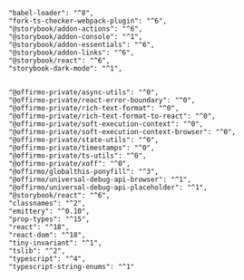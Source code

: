 		"babel-loader": "^8",
		"fork-ts-checker-webpack-plugin": "^6",
		"@storybook/addon-actions": "^6",
		"@storybook/addon-console": "^1",
		"@storybook/addon-essentials": "^6",
		"@storybook/addon-links": "^6",
		"@storybook/react": "^6",
		"storybook-dark-mode": "^1",


		"@offirmo-private/async-utils": "^0",
		"@offirmo-private/react-error-boundary": "^0",
		"@offirmo-private/rich-text-format": "^0",
		"@offirmo-private/rich-text-format-to-react": "^0",
		"@offirmo-private/soft-execution-context": "^0",
		"@offirmo-private/soft-execution-context-browser": "^0",
		"@offirmo-private/state-utils": "^0",
		"@offirmo-private/timestamps": "^0",
		"@offirmo-private/ts-utils": "^0",
		"@offirmo-private/xoff": "^0",
		"@offirmo/globalthis-ponyfill": "^3",
		"@offirmo/universal-debug-api-browser": "^1",
		"@offirmo/universal-debug-api-placeholder": "^1",
		"@storybook/react": "^6",
		"classnames": "^2",
		"emittery": "^0.10",
		"prop-types": "^15",
		"react": "^18",
		"react-dom": "^18",
		"tiny-invariant": "^1",
		"tslib": "^2",
		"typescript": "^4",
		"typescript-string-enums": "^1"
